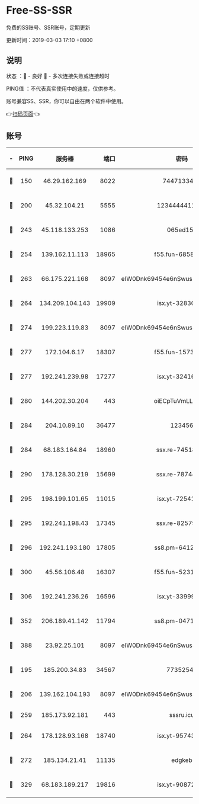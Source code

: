 # Free-SS-SSR

免费的SS账号、SSR账号，定期更新

更新时间：2019-03-03 17:10 +0800

## 说明

状态     ：🙂 - 良好 🙁 - 多次连接失败或连接超时

PING值   ：不代表真实使用中的速度，仅供参考。

账号兼容SS、SSR，你可以自由在两个软件中使用。

👉[扫码页面](https://liesauer.github.io/free-ss-ssr.github.io/)👈

## 账号

|-|PING|服务器|端口|密码|加密方式|区域|
|:----:|:----:|:-----:|-----:|:----:|:----:|:----:|
|🙂|150|46.29.162.169|8022|7447133485|aes-256-cfb|RU|
|🙂|200|45.32.104.21|5555|1234444411111|aes-256-cfb|SG|
|🙂|243|45.118.133.253|1086|065ed15a|aes-256-cfb|SG|
|🙂|254|139.162.11.113|18965|f55.fun-68582887|aes-256-cfb|SG|
|🙂|263|66.175.221.168|8097|eIW0Dnk69454e6nSwuspv9DmS201tQ0D|aes-256-cfb|US|
|🙂|264|134.209.104.143|19909|isx.yt-32830951|aes-256-cfb|SG|
|🙂|274|199.223.119.83|8097|eIW0Dnk69454e6nSwuspv9DmS201tQ0D|aes-256-cfb|US|
|🙂|277|172.104.6.17|18307|f55.fun-15739301|aes-256-cfb|US|
|🙂|277|192.241.239.98|17277|isx.yt-32416797|aes-256-cfb|US|
|🙂|280|144.202.30.204|443|oiECpTuVmLLxk4Ts|aes-256-cfb|US|
|🙂|284|204.10.89.10|36477|123456|aes-256-cfb|US|
|🙂|284|68.183.164.84|18960|ssx.re-74518385|aes-256-cfb|US|
|🙂|290|178.128.30.219|15699|ssx.re-78744964|aes-256-cfb|SG|
|🙂|295|198.199.101.65|11015|isx.yt-72541934|aes-256-cfb|US|
|🙂|295|192.241.198.43|17345|ssx.re-82579728|aes-256-cfb|US|
|🙂|296|192.241.193.180|17805|ss8.pm-64125416|aes-256-cfb|US|
|🙂|300|45.56.106.48|16307|f55.fun-52314047|aes-256-cfb|US|
|🙂|306|192.241.236.26|16596|isx.yt-33999911|aes-256-cfb|US|
|🙂|352|206.189.41.142|11794|ss8.pm-04714048|aes-256-cfb|SG|
|🙂|388|23.92.25.101|8097|eIW0Dnk69454e6nSwuspv9DmS201tQ0D|aes-256-cfb|US|
|🙂|195|185.200.34.83|34567|77352549|aes-256-cfb|US|
|🙂|206|139.162.104.193|8097|eIW0Dnk69454e6nSwuspv9DmS201tQ0D|aes-256-cfb|JP|
|🙂|259|185.173.92.181|443|sssru.icu|rc4-md5|RU|
|🙂|264|178.128.93.168|18740|isx.yt-95743585|aes-256-cfb|SG|
|🙂|272|185.134.21.41|11135|edgkeb|aes-256-cfb|GB|
|🙂|329|68.183.189.217|19816|isx.yt-90872809|aes-256-cfb|SG|
